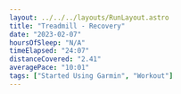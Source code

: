 ```yaml
---
layout: ../../../layouts/RunLayout.astro
title: "Treadmill - Recovery"
date: "2023-02-07"
hoursOfSleep: "N/A"
timeElapsed: "24:07"
distanceCovered: "2.41"
averagePace: "10:01"
tags: ["Started Using Garmin", "Workout"]
---
```

